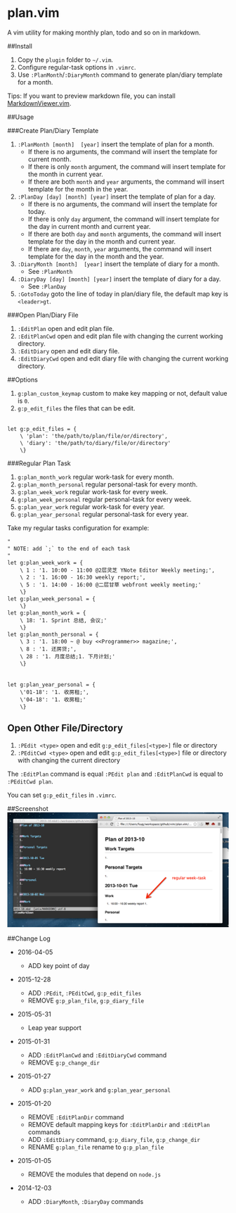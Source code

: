 plan.vim
=========
A vim utility for making monthly plan, todo and so on in markdown.

##Install
1. Copy the `plugin` folder to `~/.vim`.
1. Configure regular-task options in `.vimrc`.
1. Use `:PlanMonth`/`:DiaryMonth` command to generate plan/diary template for a month.

Tips: If you want to preview markdown file, you can install
[MarkdownViewer.vim](https://github.com/FuDesign2008/MarkdownViewer.vim).

##Usage

###Create Plan/Diary Template
1. `:PlanMonth [month]  [year]` insert the template of plan for a month.
    * If there is no arguments, the command will insert the template for
    current month.
    * If there is only `month` argument, the command will insert template for
    the month in current year.
    * If there are both `month` and `year` arguments, the command will insert
    template for the month in the year.
1. `:PlanDay [day] [month] [year]` insert the template of plan for a day.
    * If there is no arguments, the command will insert the template for today.
    * If there is only `day` argument, the command will insert template for the
    day in current month and current year.
    * If there are both `day` and `month` arguments, the command will insert
    template for the day in the month and current year.
    * If there are `day`, `month`, `year` arguments, the command will insert
    template for the day in the month and the year.
1. `:DiaryMonth [month]  [year]` insert the template of diary for a month.
    * See `:PlanMonth`
1. `:DiaryDay [day] [month] [year]` insert the template of diary for a day.
    * See `:PlanDay`
1. `:GotoToday` goto the line of today in plan/diary file, the default map
   key is `<leader>gt`.

###Open Plan/Diary File
1. `:EditPlan` open and edit plan file.
1. `:EditPlanCwd` open and edit plan file with changing the current working
   directory.
1. `:EditDiary` open and edit diary file.
1. `:EditDiaryCwd` open and edit diary file with changing the current working
   directory.

##Options
1. `g:plan_custom_keymap` custom to make key mapping or not, default value is `0`.
1. `g:p_edit_files` the files that can be edit.

```

let g:p_edit_files = {
    \ 'plan': 'the/path/to/plan/file/or/directory',
    \ 'diary': 'the/path/to/diary/file/or/directory'
    \}

```

###Regular Plan Task
1. `g:plan_month_work` regular work-task for every month.
1. `g:plan_month_personal` regular personal-task for every month.
1. `g:plan_week_work` regular work-task for every week.
1. `g:plan_week_personal` regular personal-task for every week.
1. `g:plan_year_work` regular work-task for every year.
1. `g:plan_year_personal` regular personal-task for every year.

Take my regular tasks configuration for example:

```vim
"
" NOTE: add `;` to the end of each task
"
let g:plan_week_work = {
    \ 1 : '1. 10:00 - 11:00 @2层灵芝 YNote Editor Weekly meeting;',
    \ 2 : '1. 16:00 - 16:30 weekly report;',
    \ 5 : '1. 14:00 - 16:00 @二层甘草 webfront weekly meeting;'
    \}
let g:plan_week_personal = {
    \}
let g:plan_month_work = {
    \ 18: '1. Sprint 总结, 会议;'
    \}
let g:plan_month_personal = {
    \ 3 : '1. 18:00 ~ @ buy <<Programmer>> magazine;',
    \ 8 : '1. 还房贷;',
    \ 28 : '1. 月度总结;1. 下月计划;'
    \}


let g:plan_year_personal = {
    \'01-18': '1. 收房租;',
    \'04-18': '1. 收房租;'
    \}

```

## Open Other File/Directory
1. `:PEdit <type>` open and edit `g:p_edit_files[<type>]` file or directory
1. `:PEditCwd <type>` open and edit `g:p_edit_files[<type>]` file or directory with changing the current directory

The `:EditPlan` command is equal `:PEdit plan` and `:EditPlanCwd` is equal to `:PEditCwd plan`.

You can set  `g:p_edit_files` in `.vimrc`.


##Screenshot
![plan-vim.png](plan-vim.png)

##Change Log

* 2016-04-05
    - ADD key point of day

* 2015-12-28
    - ADD `:PEdit`, `:PEditCwd`, `g:p_edit_files`
    - REMOVE `g:p_plan_file`, `g:p_diary_file`

* 2015-05-31
    - Leap year support

* 2015-01-31
    - ADD `:EditPlanCwd` and `:EditDiaryCwd` command
    - REMOVE `g:p_change_dir`

* 2015-01-27
    - ADD `g:plan_year_work` and `g:plan_year_personal`

* 2015-01-20
    - REMOVE `:EditPlanDir` command
    - REMOVE default mapping keys for `:EditPlanDir` and `:EditPlan` commands
    - ADD `:EditDiary` command, `g:p_diary_file`, `g:p_change_dir`
    - RENAME `g:plan_file` rename to `g:p_plan_file`

* 2015-01-05
    - REMOVE the modules that depend on `node.js`

* 2014-12-03
    - ADD `:DiaryMonth`, `:DiaryDay` commands
